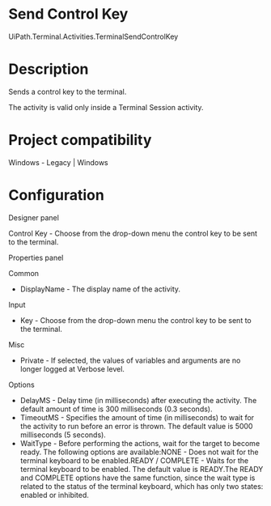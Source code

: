 ﻿# Send Control Key

UiPath.Terminal.Activities.TerminalSendControlKey

# Description

Sends a control key to the terminal.

The activity is valid only inside a Terminal Session activity.

# Project compatibility

Windows - Legacy | Windows

# Configuration

Designer panel

Control Key - Choose from the drop-down menu the control key to be sent to the
            terminal.

Properties panel

Common

* DisplayName - The display name of the activity.

Input

* Key - Choose from the drop-down menu the control key to be sent to the terminal.

Misc

* Private - If selected, the values of variables and arguments are no longer logged at Verbose level.

Options

* DelayMS - Delay time (in milliseconds) after executing the activity. The default amount of time is 300 milliseconds (0.3 seconds).
* TimeoutMS - Specifies the amount of time (in milliseconds) to wait for the activity to run before an error is thrown. The default value is 5000 milliseconds (5 seconds).
* WaitType - Before performing the actions, wait for the target to become ready. The following options are available:NONE - Does not wait for the terminal keyboard to be enabled.READY / COMPLETE - Waits for the terminal keyboard to be enabled. The default value is READY.The READY and COMPLETE options have the same function, since the wait type is related to the status of the terminal keyboard, which has only two states: enabled or inhibited.
